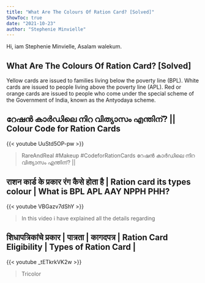 ```yaml
---
title: "What Are The Colours Of Ration Card? [Solved]"
ShowToc: true 
date: "2021-10-23"
author: "Stephenie Minvielle" 
---
```


Hi, iam Stephenie Minvielle, Asalam walekum.
## What Are The Colours Of Ration Card? [Solved]
Yellow cards are issued to families living below the poverty line (BPL). White cards are issued to people living above the poverty line (APL). Red or orange cards are issued to people who come under the special scheme of the Government of India, known as the Antyodaya scheme.

## റേഷന്‍ കാര്‍ഡിലെ നിറ വിത്യാസം എന്തിന്‌? || Colour Code for Ration Cards
{{< youtube UuStd5OP-pw >}}
>RareAndReal #Makeup #CodeforRationCards റേഷന്‍ കാര്‍ഡിലെ നിറ വിത്യാസം എന്തിന്‌? || 

## राशन कार्ड के प्रकार रंग कैसे होता है | Ration card its types colour | What is BPL APL AAY NPPH PHH?
{{< youtube VBGazv7dShY >}}
>In this video i have explained all the details regarding 

## शिधापत्रिकांचे प्रकार | पात्रता | कागदपत्र | Ration Card Eligibility | Types of Ration Card |
{{< youtube _tETkrkVK2w >}}
>Tricolor 

